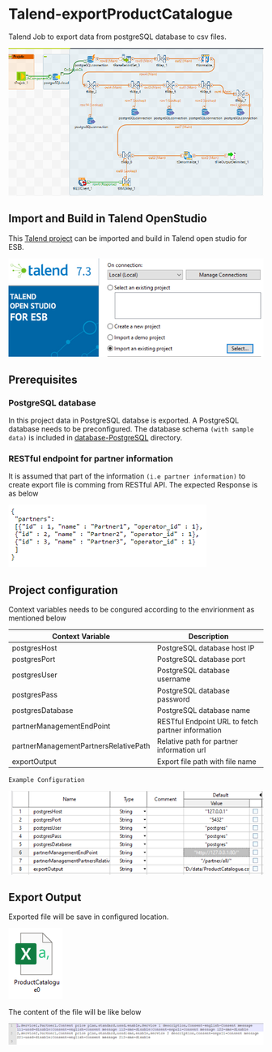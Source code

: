 # Talend-exportProductCatalogue
Talend Job to export data from postgreSQL database to csv files. 

![alttext](./images/TalendJob.PNG?raw=true)


## Import and Build in Talend OpenStudio
This [Talend project](./EXPORT_PROD_CATALOGUE) can be imported and build in Talend open studio for ESB.

![alttext](./images/ImportProject.PNG?raw=true)

## Prerequisites

### PostgreSQL database
In this project data in PostgreSQL databse is exported. 
A PostgreSQL database needs to be preconfigured. The database schema `(with sample data)` is included in [database-PostgreSQL](./database_PostgreSQL) directory.

### RESTful endpoint for partner information

It is assumed that part of the information `(i.e partner information)` to create export file is comming from RESTful API.
The expected Response is as below

![alttext](./images/partner-information.PNG?raw=true)

## Project configuration

Context variables needs to be congured according to the envirionment as mentioned below

| Context Variable | Description  |
--- | ---
| postgresHost | PostgreSQL database host IP| 
| postgresPort | PostgreSQL database port| 
| postgresUser | PostgreSQL database username| 
| postgresPass | PostgreSQL database password| 
| postgresDatabase | PostgreSQL database name| 
| partnerManagementEndPoint | RESTful Endpoint URL to fetch partner information| 
| partnerManagementPartnersRelativePath | Relative path for partner information url| 
| exportOutput | Export file path with file name| 

`Example Configuration`

![alttext](./images/Talend-context-Var.PNG?raw=true)


## Export Output

Exported file will be save in configured location.

![alttext](./images/Talend-exportFile.PNG?raw=true)

The content of the file will be like below

![alttext](./images/csvContent.PNG?raw=true)







